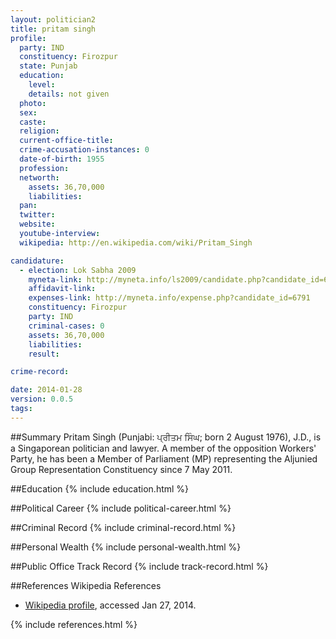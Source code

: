 ```yaml
---
layout: politician2
title: pritam singh
profile: 
  party: IND
  constituency: Firozpur
  state: Punjab
  education: 
    level: 
    details: not given
  photo: 
  sex: 
  caste: 
  religion: 
  current-office-title: 
  crime-accusation-instances: 0
  date-of-birth: 1955
  profession: 
  networth: 
    assets: 36,70,000
    liabilities: 
  pan: 
  twitter: 
  website: 
  youtube-interview: 
  wikipedia: http://en.wikipedia.com/wiki/Pritam_Singh

candidature: 
  - election: Lok Sabha 2009
    myneta-link: http://myneta.info/ls2009/candidate.php?candidate_id=6791
    affidavit-link: 
    expenses-link: http://myneta.info/expense.php?candidate_id=6791
    constituency: Firozpur 
    party: IND
    criminal-cases: 0
    assets: 36,70,000
    liabilities: 
    result:  

crime-record: 

date: 2014-01-28
version: 0.0.5
tags: 
---
```

##Summary
Pritam Singh (Punjabi: ਪ੍ਰੀਤਮ ਸਿੰਘ; born 2 August 1976), J.D., is a Singaporean politician and lawyer. A member of the opposition Workers' Party, he has been a Member of Parliament (MP) representing the Aljunied Group Representation Constituency since 7 May 2011.




##Education
{% include education.html %}


##Political Career
{% include political-career.html %}


##Criminal Record
{% include criminal-record.html %}


##Personal Wealth
{% include personal-wealth.html %}


##Public Office Track Record
{% include track-record.html %}


##References
Wikipedia References
- [Wikipedia profile]({{page.profile.wikipedia}}), accessed Jan 27, 2014.



{% include references.html %}
